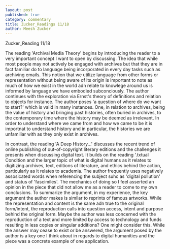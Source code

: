 ```yaml
---
layout: post
published: true
category: commentary
title: Zucker_Readings 11/18
author: Meesh Zucker
---
```

Zucker_Reading 11/18

The reading 'Archival Media Theory' begins by introducing the reader to a very important concept I want to open by discussing. The idea that while most people may not actively be engaged with archives but that they are in fact familiar do to language being incorporated in every day tasks such as archiving emails. This notion that we utilize language from other forms or representation without being aware of its origin is important to note as much of how we exist in the world adn relate to knowlege around us is informed by language we have embodied subconciously. The author continues with the exploration via Ernst's theory of definitions and relation to objects for instance. The author poses 'a question of where do we want to start?' which is valid in many instances. One, in relation to archives, being the value of history and bringing past histories, often buried in archives, to the contemporary time where the history may be deemed as irrelevant. In order to understand where we came from and how we came to be it is importnat to understand history and in particular, the histories we are unfamiliar with as they only exist in archives. 

In contrast, the reading 'A Deep History...' discusses the recent trend of online publishing of out-of-copyright literary editions and the challenges it presents when discussing digital text. It builds on the reading '.txtual Condition and the larger topic of what is digital humans as it relates to digitizing archives, text, editions of literature, and ethics behind the action, particularly as it relates to academia. The author frequently uses negatively assosicated words when referencing the subject suhc as 'digital pollution' and status of 'fascimiles'. The mechanics of doing so I feel asserted an opinion in the piece that did not allow me as a reader to come to my own conclusions. To summarize the argument, in my experience, the key argument the author makes is similar to reprints of famous artworks. While the representation and content is the same adn true to the original form/intent, the reproduction calls into question access, intent and purpose behind the original form. Maybe the author was less concerned with the reproduction of a text and more limited by access to technology and funds resulting in less copies or singular additions? One might consider this. While the answer may cease to exist or be answered, the argument posed by the author is a key one I think about in regards to digital humanities and the piece was a concrete example of one application.
